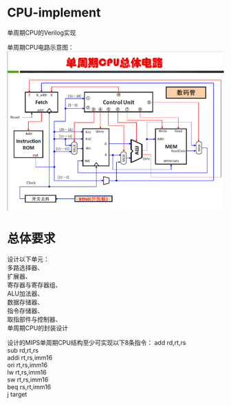 # CPU-implement
单周期CPU的Verilog实现

单周期CPU电路示意图：
![](assignment.png)

# 总体要求
设计以下单元：  
多路选择器、  
扩展器、  
寄存器与寄存器组、  
ALU加法器、  
数据存储器、  
指令存储器、  
取指部件与控制器、  
单周期CPU的封装设计  

设计的MIPS单周期CPU结构至少可实现以下8条指令：
add rd,rt,rs  
sub rd,rt,rs  
addi rt,rs,imm16  
ori  rt,rs,imm16  
lw  rt,rs,imm16  
sw  rt,rs,imm16  
beq rs,rt,imm16  
j   target  
